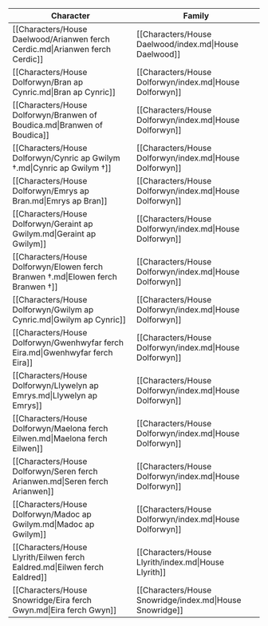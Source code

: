 | Character                                                                        | Family                                                   |
| -------------------------------------------------------------------------------- | -------------------------------------------------------- |
| [[Characters/House Daelwood/Arianwen ferch Cerdic.md\|Arianwen ferch Cerdic]]    | [[Characters/House Daelwood/index.md\|House Daelwood]]   |
| [[Characters/House Dolforwyn/Bran ap Cynric.md\|Bran ap Cynric]]                 | [[Characters/House Dolforwyn/index.md\|House Dolforwyn]] |
| [[Characters/House Dolforwyn/Branwen of Boudica.md\|Branwen of Boudica]]         | [[Characters/House Dolforwyn/index.md\|House Dolforwyn]] |
| [[Characters/House Dolforwyn/Cynric ap Gwilym †.md\|Cynric ap Gwilym †]]         | [[Characters/House Dolforwyn/index.md\|House Dolforwyn]] |
| [[Characters/House Dolforwyn/Emrys ap Bran.md\|Emrys ap Bran]]                   | [[Characters/House Dolforwyn/index.md\|House Dolforwyn]] |
| [[Characters/House Dolforwyn/Geraint ap Gwilym.md\|Geraint ap Gwilym]]           | [[Characters/House Dolforwyn/index.md\|House Dolforwyn]] |
| [[Characters/House Dolforwyn/Elowen ferch Branwen †.md\|Elowen ferch Branwen †]] | [[Characters/House Dolforwyn/index.md\|House Dolforwyn]] |
| [[Characters/House Dolforwyn/Gwilym ap Cynric.md\|Gwilym ap Cynric]]             | [[Characters/House Dolforwyn/index.md\|House Dolforwyn]] |
| [[Characters/House Dolforwyn/Gwenhwyfar ferch Eira.md\|Gwenhwyfar ferch Eira]]   | [[Characters/House Dolforwyn/index.md\|House Dolforwyn]] |
| [[Characters/House Dolforwyn/Llywelyn ap Emrys.md\|Llywelyn ap Emrys]]           | [[Characters/House Dolforwyn/index.md\|House Dolforwyn]] |
| [[Characters/House Dolforwyn/Maelona ferch Eilwen.md\|Maelona ferch Eilwen]]     | [[Characters/House Dolforwyn/index.md\|House Dolforwyn]] |
| [[Characters/House Dolforwyn/Seren ferch Arianwen.md\|Seren ferch Arianwen]]     | [[Characters/House Dolforwyn/index.md\|House Dolforwyn]] |
| [[Characters/House Dolforwyn/Madoc ap Gwilym.md\|Madoc ap Gwilym]]               | [[Characters/House Dolforwyn/index.md\|House Dolforwyn]] |
| [[Characters/House Llyrith/Eilwen ferch Ealdred.md\|Eilwen ferch Ealdred]]       | [[Characters/House Llyrith/index.md\|House Llyrith]]     |
| [[Characters/House Snowridge/Eira ferch Gwyn.md\|Eira ferch Gwyn]]               | [[Characters/House Snowridge/index.md\|House Snowridge]] |
